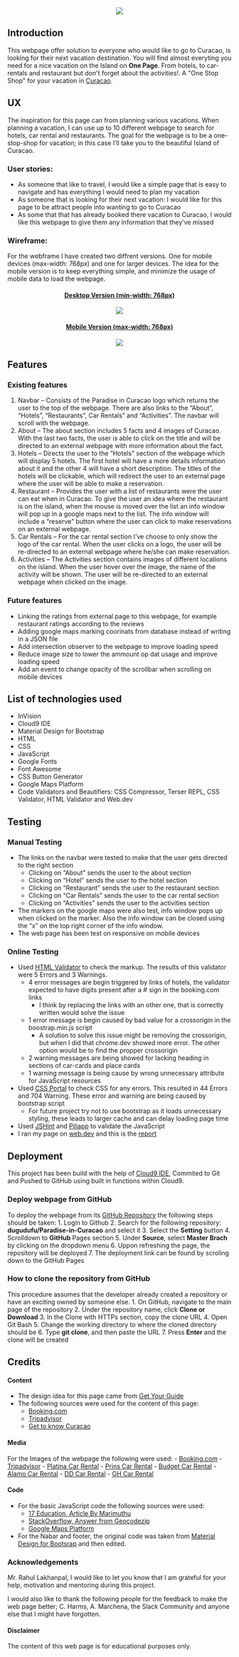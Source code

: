 <div align="center">
	<a href="https://dugudugu.github.io/Paradise-in-Curacao/">
	<!-- Credits to the following for the image: https://www.easyvoyage.co.uk/weather-forecast/aruba-bonaire-curacao/curacao -->
	<img src="https://img.ev.mu/images/villes/1551/1605x642/1551.jpg"/></a>
</div>

## Introduction

This webpage offer solution to everyone who would like to go to Curacao, is looking for their next vacation destination. You will find almost everyting you need for a nice vacation on the Island on **One Page**. From hotels, to car-rentals and restaurant but don't forget about the activities!. A "One Stop Shop" for your vacation in [Curacao](https://dugudugu.github.io/Paradise-in-Curacao/). 


## UX

The inspiration for this page can from planning various vacations. When planning a vacation, I can use up to 10 different webpage to search for hotels, car rental and restaurants. The goal for the webpage is to be a one-stop-shop for vacation; in this case I’ll take you to the beautiful Island of Curacao.

### User stories:

- As someone that like to travel, I would like a simple page that is easy to navigate and has everything I would need to plan my vacation
- As someone that is looking for their next vacation: I would like for this page to be attract people into wanting to go to Curacao
- As some that that has already booked there vacation to Curacao, I would like this webpage to give them any information that they’ve missed


### Wireframe:

For the webframe I have created two diffrent versions. One for mobile devices (max-width: 768px) and one for larger devices. The idea for the mobile version is to keep everything simple, and minimize the usage of mobile data to load the webpage. 
<div align="center">
	<a href="https://dugudugu.github.io/Paradise-in-Curacao/">
	<h4>Desktop Version (min-width: 768px)</h4>
	<img src="https://github.com/dugudugu/Paradise-in-Curacao/blob/master/assets/wireframes/wireframe-pc.jpg"/></a>
</div>

<div align="center">
	<a href="https://dugudugu.github.io/Paradise-in-Curacao/">
	<h4>Mobile Version (max-width: 768px)</h4>
	<img src="https://github.com/dugudugu/Paradise-in-Curacao/blob/master/assets/wireframes/wireframe-mobile.jpg"/></a>
</div>


## Features

### Existing features

1.	Navbar – Consists of the Paradise in Curacao logo which returns the user to the top of the webpage. There are also links to the “About”, “Hotels”, “Restaurants”, Car Rentals” and “Activities”. The navbar will scroll with the webpage. 
2.	About – The about section includes 5 facts and 4 images of Curacao. With the last two facts, the user is able to click on the title and will be directed to an external webpage with more information about the fact. 
3.	Hotels – Directs the user to the “Hotels” section of the webpage which will display 5 hotels. The first hotel will have a more details information about it and the other 4 will have a short description. The titles of the hotels will be clickable, which will redirect the user to an external page where the user will be able to make a reservation.
4.	Restaurant – Provides the user with a list of restaurants were the user can eat when in Curacao. To give the user an idea where the restaurant is on the island, when the mouse is moved over the list an info window will pop up in a google maps next to the list. The info window will include a “reserve” button where the user can click to make reservations on an external webpage.
5.	Car Rentals – For the car rental section I’ve choose to only show the logo of the car rental. When the user clicks on a logo, the user will be re-directed to an external webpage where he/she can make reservation. 
6.	Activities – The Activities section contains images of different locations on the island. When the user hover over the image, the name of the activity will be shown. The user will be re-directed to an external webpage when clicked on the image.


### Future features

* Linking the ratings from external page to this webpage, for example restaurant ratings according to the reviews
* Adding google maps marking coorinats from database instead of writing in a JSON file
* Add intersection observer to the webpage to improve loading speed
* Reduce image size to lower the ammount op dat usage and improve loading speed
* Add an event to change opacity of the scrollbar when scrolling on mobile devices

## List of technologies used

* InVision
* Cloud9 IDE
* Material Design for Bootstrap
* HTML
* CSS
* JavaScript
* Google Fonts
* Font Awesome
* CSS Button Generator
* Google Maps Platform
* Code Validators and Beautifiers: CSS Compressor, Terser REPL, CSS Validator, HTML Validator and Web.dev


## Testing

### Manual Testing

* The links on the navbar were tested to make that the user gets directed to the right section
	- Clicking on “About” sends the user to the about section
	- Clicking on “Hotel” sends the user to the hotel section
	- Clicking on “Restaurant” sends the user to the restaurant section
	- Clicking on “Car Rentals” sends the user to the car rental section
	- Clicking on “Activities” sends the user to the activities section
* The markers on the google maps were also test, info window pops up when clicked on the marker. Also the info window can be closed using the “x” on the top right corner of the info window.
* The web page has been test on responsive on mobile devices


### Online Testing

- Used [HTML Validator](https://www.cssportal.com/html-validator/) to check the markup. The results of this validator were 5 Errors and 3 Warnings.
	- 4 error messages are begin triggered by links of hotels, the validator expected to have digits present after a # sign in the booking.com links
		- I think by replacing the links with an other one, that is correctly written would solve the issue 
	- 1 error message is begin caused by bad value for a crossorigin in the boostrap.min.js script
		- A solution to solve this issue might be removing the crossorigin, but when I did that chrome.dev showed more error. The other option would be to find the propper crossorigin
	- 2 warning messages are being showed for lacking heading in sections of car-cards and place cards
	- 1 warning message is being cause by wrong unnecessary attribute  for JavaScript resources
- Used [CSS Portal](https://www.cssportal.com/css-validator/) to check CSS for any errors. This resulted in 44 Errors and 704 Warning. These error and warning are being caused by bootstrap script
	- For future project try not to use bootstrap as it loads unnecessary styling, these leads to larger cache and can delay loading page time
- Used [JSHint](https://jshint.com/) and [Piliapp](https://www.piliapp.com/javascript-validator/) to validate the JavaScript
- I ran my page on [web.dev](https://web.dev/) and this is the [report](https://lighthouse-dot-webdotdevsite.appspot.com/lh/html?url=https://dugudugu.github.io/Paradise-in-Curacao/)


## Deployment

This project has been build with the help of [Cloud9 IDE](https://aws.amazon.com/cloud9/), Commited to Git and Pushed to GitHub using built in functions within Cloud9.

### Deploy webpage from GitHub

To deploy the webpage from its [GitHub Repository](https://github.com/dugudugu/Paradise-in-Curacao) the following steps should be taken:
	1. Login to Github
	2. Search for the following repository: **dugudufu/Paradise-in-Curacao** and select it
	3. Select the **Setting** button
	4. Scrolldown to **GitHub** Pages section
	5. Under **Source**, select **Master Brach** by clicking on the dropdown menu
	6. Uppon refreshing the page, the repository will be deployed
	7. The deployment link can be found by scroling down to the GitHub Pages

### How to clone the repository from GitHub
This procedure assumes that the developer already created a repository or have an exciting owned by someone else.
	1. On GitHub, navigate to the main page of the repository
	2. Under the repository name, click **Clone or Download**
	3. In the Clone with HTTPs section, copy the clone URL
	4. Open Git Bash
	5. Change the working directory to where the cloned directory should be
	6. Type **git clone**, and then paste the URL
	7. Press **Enter** and the clone will be created


## Credits


#### Content

* The design idea for this page came from [Get Your Guide](https://www.getyourguide.com/)
* The following sources were used for the content of this page:
	- [Booking.com](https://www.booking.com/)
	- [Tripadvisor](http://tripadvisor.com/)
	- [Get to know Curacao](https://mosaictraveler.santabarbararesortcuracao.com/what-is-curacao-10-facts/)
	

#### Media

For the Images of the webpage the following were used:
	- [Booking.com](https://www.booking.com/)
	- [Tripadvisor](http://tripadvisor.com/)
	- [Platina Car Rental](https://www.platinacarrental.com/)
	- [Prins Car Rental](https://www.prinscarrental.com/)
	- [Budget Car Rental](https://www.curacao-budgetcar.com/)
	- [Alamo Car Rental](https://www.alamo-curacao.com/)
	- [DD Car Rental](https://www.ddcarrental.com/)
	- [GH Car Rental](http://www.gh-autoverhuur.nl/)


#### Code

* For the basic JavaScript code the following sources were used:
	- [17 Education, Article By Marimuthu](http://www.17educations.com/trigger-google-map-marker-infowindow/)
	- [StackOverflow, Answer from Geocodezip](https://stackoverflow.com/questions/53436428/marker-clustering-google-maps-api)
	- [Google Maps Platform](https://developers.google.com/maps/documentation/javascript/marker-clustering)
* For the Nabar and footer, the original code was taken from [Material Design for Bootsrap](https://mdbootstrap.com/) and then edited.


### Acknowledgements

Mr. Rahul Lakhanpal, I would like to let you know that I am grateful for your help, motivation and mentoring during this project.

I would also like to thank the following people for the feedback to make the web page better; C. Harms, A. Marchena, the Slack Community and anyone else that I might have forgotten. 



#### Disclaimer

The content of this web page is for educational purposes only.
